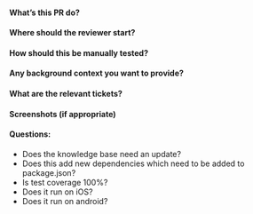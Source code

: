 #### What’s this PR do?
#### Where should the reviewer start?
#### How should this be manually tested?
#### Any background context you want to provide?
#### What are the relevant tickets?
#### Screenshots (if appropriate)
#### Questions:
- Does the knowledge base need an update?
- Does this add new dependencies which need to be added to package.json?
- Is test coverage 100%?
- Does it run on iOS?
- Does it run on android?
